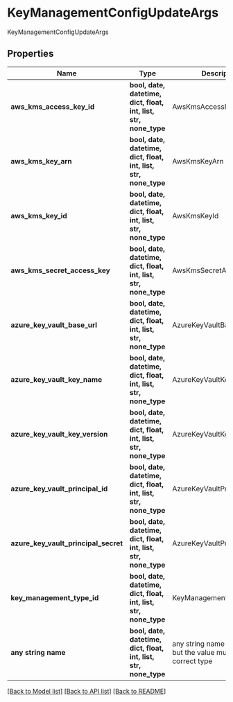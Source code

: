# KeyManagementConfigUpdateArgs

KeyManagementConfigUpdateArgs

## Properties
Name | Type | Description | Notes
------------ | ------------- | ------------- | -------------
**aws_kms_access_key_id** | **bool, date, datetime, dict, float, int, list, str, none_type** | AwsKmsAccessKeyId | [optional] 
**aws_kms_key_arn** | **bool, date, datetime, dict, float, int, list, str, none_type** | AwsKmsKeyArn | [optional] 
**aws_kms_key_id** | **bool, date, datetime, dict, float, int, list, str, none_type** | AwsKmsKeyId | [optional] 
**aws_kms_secret_access_key** | **bool, date, datetime, dict, float, int, list, str, none_type** | AwsKmsSecretAccessKey | [optional] 
**azure_key_vault_base_url** | **bool, date, datetime, dict, float, int, list, str, none_type** | AzureKeyVaultBaseUrl | [optional] 
**azure_key_vault_key_name** | **bool, date, datetime, dict, float, int, list, str, none_type** | AzureKeyVaultKeyName | [optional] 
**azure_key_vault_key_version** | **bool, date, datetime, dict, float, int, list, str, none_type** | AzureKeyVaultKeyVersion | [optional] 
**azure_key_vault_principal_id** | **bool, date, datetime, dict, float, int, list, str, none_type** | AzureKeyVaultPrincipalId | [optional] 
**azure_key_vault_principal_secret** | **bool, date, datetime, dict, float, int, list, str, none_type** | AzureKeyVaultPrincipalSecret | [optional] 
**key_management_type_id** | **bool, date, datetime, dict, float, int, list, str, none_type** | KeyManagementTypeId | [optional] 
**any string name** | **bool, date, datetime, dict, float, int, list, str, none_type** | any string name can be used but the value must be the correct type | [optional]

[[Back to Model list]](../README.md#documentation-for-models) [[Back to API list]](../README.md#documentation-for-api-endpoints) [[Back to README]](../README.md)


